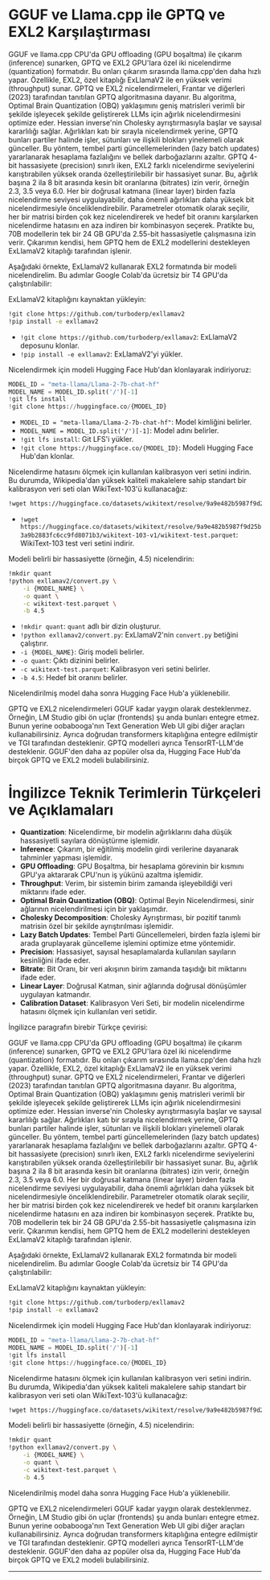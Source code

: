 # GGUF ve Llama.cpp ile GPTQ ve EXL2 Karşılaştırması

GGUF ve llama.cpp CPU'da GPU offloading (GPU boşaltma) ile çıkarım (inference) sunarken, GPTQ ve EXL2 GPU'lara özel iki nicelendirme (quantization) formatıdır. Bu onları çıkarım sırasında llama.cpp'den daha hızlı yapar. Özellikle, EXL2, özel kitaplığı ExLlamaV2 ile en yüksek verimi (throughput) sunar. GPTQ ve EXL2 nicelendirmeleri, Frantar ve diğerleri (2023) tarafından tanıtılan GPTQ algoritmasına dayanır. Bu algoritma, Optimal Brain Quantization (OBQ) yaklaşımını geniş matrisleri verimli bir şekilde işleyecek şekilde geliştirerek LLMs için ağırlık nicelendirmesini optimize eder. Hessian inverse'nin Cholesky ayrıştırmasıyla başlar ve sayısal kararlılığı sağlar. Ağırlıkları katı bir sırayla nicelendirmek yerine, GPTQ bunları partiler halinde işler, sütunları ve ilişkili blokları yinelemeli olarak günceller. Bu yöntem, tembel parti güncellemelerinden (lazy batch updates) yararlanarak hesaplama fazlalığını ve bellek darboğazlarını azaltır. GPTQ 4-bit hassasiyete (precision) sınırlı iken, EXL2 farklı nicelendirme seviyelerini karıştırabilen yüksek oranda özelleştirilebilir bir hassasiyet sunar. Bu, ağırlık başına 2 ila 8 bit arasında kesin bit oranlarına (bitrates) izin verir, örneğin 2.3, 3.5 veya 6.0. Her bir doğrusal katmana (linear layer) birden fazla nicelendirme seviyesi uygulayabilir, daha önemli ağırlıkları daha yüksek bit nicelendirmesiyle önceliklendirebilir. Parametreler otomatik olarak seçilir, her bir matrisi birden çok kez nicelendirerek ve hedef bit oranını karşılarken nicelendirme hatasını en aza indiren bir kombinasyon seçerek. Pratikte bu, 70B modellerin tek bir 24 GB GPU'da 2.55-bit hassasiyetle çalışmasına izin verir. Çıkarımın kendisi, hem GPTQ hem de EXL2 modellerini destekleyen ExLlamaV2 kitaplığı tarafından işlenir.

Aşağıdaki örnekte, ExLlamaV2 kullanarak EXL2 formatında bir modeli nicelendirelim. Bu adımlar Google Colab'da ücretsiz bir T4 GPU'da çalıştırılabilir:

ExLlamaV2 kitaplığını kaynaktan yükleyin:
```bash
!git clone https://github.com/turboderp/exllamav2
!pip install -e exllamav2
```
*   `!git clone https://github.com/turboderp/exllamav2`: ExLlamaV2 deposunu klonlar.
*   `!pip install -e exllamav2`: ExLlamaV2'yi yükler.

Nicelendirmek için modeli Hugging Face Hub'dan klonlayarak indiriyoruz:
```python
MODEL_ID = "meta-llama/Llama-2-7b-chat-hf"
MODEL_NAME = MODEL_ID.split('/')[-1]
!git lfs install
!git clone https://huggingface.co/{MODEL_ID}
```
*   `MODEL_ID = "meta-llama/Llama-2-7b-chat-hf"`: Model kimliğini belirler.
*   `MODEL_NAME = MODEL_ID.split('/')[-1]`: Model adını belirler.
*   `!git lfs install`: Git LFS'i yükler.
*   `!git clone https://huggingface.co/{MODEL_ID}`: Modeli Hugging Face Hub'dan klonlar.

Nicelendirme hatasını ölçmek için kullanılan kalibrasyon veri setini indirin. Bu durumda, Wikipedia'dan yüksek kaliteli makalelere sahip standart bir kalibrasyon veri seti olan WikiText-103'ü kullanacağız:
```bash
!wget https://huggingface.co/datasets/wikitext/resolve/9a9e482b5987f9d25b3a9b2883fc6cc9fd8071b3/wikitext-103-v1/wikitext-test.parquet
```
*   `!wget https://huggingface.co/datasets/wikitext/resolve/9a9e482b5987f9d25b3a9b2883fc6cc9fd8071b3/wikitext-103-v1/wikitext-test.parquet`: WikiText-103 test veri setini indirir.

Modeli belirli bir hassasiyette (örneğin, 4.5) nicelendirin:
```bash
!mkdir quant
!python exllamav2/convert.py \
    -i {MODEL_NAME} \
    -o quant \
    -c wikitext-test.parquet \
    -b 4.5
```
*   `!mkdir quant`: `quant` adlı bir dizin oluşturur.
*   `!python exllamav2/convert.py`: ExLlamaV2'nin `convert.py` betiğini çalıştırır.
*   `-i {MODEL_NAME}`: Giriş modeli belirler.
*   `-o quant`: Çıktı dizinini belirler.
*   `-c wikitext-test.parquet`: Kalibrasyon veri setini belirler.
*   `-b 4.5`: Hedef bit oranını belirler.

Nicelendirilmiş model daha sonra Hugging Face Hub'a yüklenebilir.

GPTQ ve EXL2 nicelendirmeleri GGUF kadar yaygın olarak desteklenmez. Örneğin, LM Studio gibi ön uçlar (frontends) şu anda bunları entegre etmez. Bunun yerine oobabooga'nın Text Generation Web UI gibi diğer araçları kullanabilirsiniz. Ayrıca doğrudan transformers kitaplığına entegre edilmiştir ve TGI tarafından desteklenir. GPTQ modelleri ayrıca TensorRT-LLM'de desteklenir. GGUF'den daha az popüler olsa da, Hugging Face Hub'da birçok GPTQ ve EXL2 modeli bulabilirsiniz.

# İngilizce Teknik Terimlerin Türkçeleri ve Açıklamaları

*   **Quantization**: Nicelendirme, bir modelin ağırlıklarını daha düşük hassasiyetli sayılara dönüştürme işlemidir.
*   **Inference**: Çıkarım, bir eğitilmiş modelin girdi verilerine dayanarak tahminler yapması işlemidir.
*   **GPU Offloading**: GPU Boşaltma, bir hesaplama görevinin bir kısmını GPU'ya aktararak CPU'nun iş yükünü azaltma işlemidir.
*   **Throughput**: Verim, bir sistemin birim zamanda işleyebildiği veri miktarını ifade eder.
*   **Optimal Brain Quantization (OBQ)**: Optimal Beyin Nicelendirmesi, sinir ağlarının nicelendirilmesi için bir yaklaşımdır.
*   **Cholesky Decomposition**: Cholesky Ayrıştırması, bir pozitif tanımlı matrisin özel bir şekilde ayrıştırılması işlemidir.
*   **Lazy Batch Updates**: Tembel Parti Güncellemeleri, birden fazla işlemi bir arada gruplayarak güncelleme işlemini optimize etme yöntemidir.
*   **Precision**: Hassasiyet, sayısal hesaplamalarda kullanılan sayıların kesinliğini ifade eder.
*   **Bitrate**: Bit Oranı, bir veri akışının birim zamanda taşıdığı bit miktarını ifade eder.
*   **Linear Layer**: Doğrusal Katman, sinir ağlarında doğrusal dönüşümler uygulayan katmandır.
*   **Calibration Dataset**: Kalibrasyon Veri Seti, bir modelin nicelendirme hatasını ölçmek için kullanılan veri setidir.

İngilizce paragrafın birebir Türkçe çevirisi:

GGUF ve llama.cpp CPU'da GPU offloading (GPU boşaltma) ile çıkarım (inference) sunarken, GPTQ ve EXL2 GPU'lara özel iki nicelendirme (quantization) formatıdır. Bu onları çıkarım sırasında llama.cpp'den daha hızlı yapar. Özellikle, EXL2, özel kitaplığı ExLlamaV2 ile en yüksek verimi (throughput) sunar. GPTQ ve EXL2 nicelendirmeleri, Frantar ve diğerleri (2023) tarafından tanıtılan GPTQ algoritmasına dayanır. Bu algoritma, Optimal Brain Quantization (OBQ) yaklaşımını geniş matrisleri verimli bir şekilde işleyecek şekilde geliştirerek LLMs için ağırlık nicelendirmesini optimize eder. Hessian inverse'nin Cholesky ayrıştırmasıyla başlar ve sayısal kararlılığı sağlar. Ağırlıkları katı bir sırayla nicelendirmek yerine, GPTQ bunları partiler halinde işler, sütunları ve ilişkili blokları yinelemeli olarak günceller. Bu yöntem, tembel parti güncellemelerinden (lazy batch updates) yararlanarak hesaplama fazlalığını ve bellek darboğazlarını azaltır. GPTQ 4-bit hassasiyete (precision) sınırlı iken, EXL2 farklı nicelendirme seviyelerini karıştırabilen yüksek oranda özelleştirilebilir bir hassasiyet sunar. Bu, ağırlık başına 2 ila 8 bit arasında kesin bit oranlarına (bitrates) izin verir, örneğin 2.3, 3.5 veya 6.0. Her bir doğrusal katmana (linear layer) birden fazla nicelendirme seviyesi uygulayabilir, daha önemli ağırlıkları daha yüksek bit nicelendirmesiyle önceliklendirebilir. Parametreler otomatik olarak seçilir, her bir matrisi birden çok kez nicelendirerek ve hedef bit oranını karşılarken nicelendirme hatasını en aza indiren bir kombinasyon seçerek. Pratikte bu, 70B modellerin tek bir 24 GB GPU'da 2.55-bit hassasiyetle çalışmasına izin verir. Çıkarımın kendisi, hem GPTQ hem de EXL2 modellerini destekleyen ExLlamaV2 kitaplığı tarafından işlenir.

Aşağıdaki örnekte, ExLlamaV2 kullanarak EXL2 formatında bir modeli nicelendirelim. Bu adımlar Google Colab'da ücretsiz bir T4 GPU'da çalıştırılabilir:

ExLlamaV2 kitaplığını kaynaktan yükleyin:
```bash
!git clone https://github.com/turboderp/exllamav2
!pip install -e exllamav2
```
Nicelendirmek için modeli Hugging Face Hub'dan klonlayarak indiriyoruz:
```python
MODEL_ID = "meta-llama/Llama-2-7b-chat-hf"
MODEL_NAME = MODEL_ID.split('/')[-1]
!git lfs install
!git clone https://huggingface.co/{MODEL_ID}
```
Nicelendirme hatasını ölçmek için kullanılan kalibrasyon veri setini indirin. Bu durumda, Wikipedia'dan yüksek kaliteli makalelere sahip standart bir kalibrasyon veri seti olan WikiText-103'ü kullanacağız:
```bash
!wget https://huggingface.co/datasets/wikitext/resolve/9a9e482b5987f9d25b3a9b2883fc6cc9fd8071b3/wikitext-103-v1/wikitext-test.parquet
```
Modeli belirli bir hassasiyette (örneğin, 4.5) nicelendirin:
```bash
!mkdir quant
!python exllamav2/convert.py \
    -i {MODEL_NAME} \
    -o quant \
    -c wikitext-test.parquet \
    -b 4.5
```
Nicelendirilmiş model daha sonra Hugging Face Hub'a yüklenebilir.

GPTQ ve EXL2 nicelendirmeleri GGUF kadar yaygın olarak desteklenmez. Örneğin, LM Studio gibi ön uçlar (frontends) şu anda bunları entegre etmez. Bunun yerine oobabooga'nın Text Generation Web UI gibi diğer araçları kullanabilirsiniz. Ayrıca doğrudan transformers kitaplığına entegre edilmiştir ve TGI tarafından desteklenir. GPTQ modelleri ayrıca TensorRT-LLM'de desteklenir. GGUF'den daha az popüler olsa da, Hugging Face Hub'da birçok GPTQ ve EXL2 modeli bulabilirsiniz.

---

